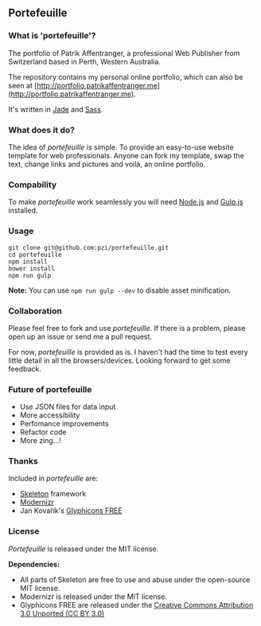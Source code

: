 ## Portefeuille

### What is 'portefeuille'?

 The portfolio of Patrik Affentranger, a professional Web Publisher from Switzerland based in Perth, Western Australia.

 The repository contains my personal online portfolio, which can also be seen at [http://portfolio.patrikaffentranger.me](http://portfolio.patrikaffentranger.me).

 It's written in [Jade](http://jade-lang.com) and [Sass](http://sass-lang.com).


### What does it do?

 The idea of *portefeuille* is simple. To provide an easy-to-use website template for web professionals. Anyone can fork my template, swap the text, change links and pictures and voilà, an online portfolio.


### Compability

 To make *portefeuille* work seamlessly you will need [Node.js](https://nodejs.org) and [Gulp.js](http://gulpjs.com) installed.


### Usage

```
git clone git@github.com:pzi/portefeuille.git
cd portefeuille
npm install
bower install
npm run gulp
```

**Note:** You can use `npm run gulp --dev` to disable asset minification.


### Collaboration

 Please feel free to fork and use *portefeuille*. If there is a problem, please open up an issue or send me a pull request.

 For now, *portefeuille* is provided as is. I haven't had the time to test every little detail in all the browsers/devices.
 Looking forward to get some feedback.


### Future of portefeuille

 - Use JSON files for data input
 - More accessibility
 - Perfomance improvements
 - Refactor code
 - More zing...!


### Thanks

 Included in *portefeuille* are:

 * [Skeleton](https://github.com/dhgamache/Skeleton) framework
 * [Modernizr](http://modernizr.com)
 * Jan Kovařík's [Glyphicons FREE](http://glyphicons.com)


### License

 *Portefeuille* is released under the MIT license.

 **Dependencies:**

 * All parts of Skeleton are free to use and abuse under the open-source MIT license.
 * Modernizr is released under the MIT license.
 * Glyphicons FREE are released under the [Creative Commons Attribution 3.0 Unported (CC BY 3.0)](http://creativecommons.org/licenses/by/3.0/deed.en)
